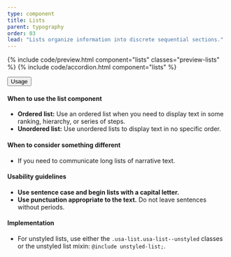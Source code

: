 ```yaml
---
type: component
title: Lists
parent: typography
order: 03
lead: "Lists organize information into discrete sequential sections."
---
```


<!-- Lists section begin -->

{% include code/preview.html component="lists" classes="preview-lists" %}
{% include code/accordion.html component="lists" %}
<div class="usa-accordion usa-accordion--bordered site-accordion-docs">
  <button class="usa-button-unstyled usa-accordion__button"
      aria-expanded="true" aria-controls="list-docs">
    Usage
  </button>
  <div id="list-docs" class="usa-accordion__content site-component-usage">
    <h4>When to use the list component</h4>
    <ul class="usa-content-list">
      <li><strong>Ordered list:</strong> Use an ordered list when you need to display text in some ranking, hierarchy, or series of steps.</li>
      <li><strong>Unordered list:</strong> Use unordered lists to display text in no specific order.</li>
    </ul>
    <h4>When to consider something different</h4>
    <ul class="usa-content-list">
      <li>If you need to communicate long lists of narrative text.</li>
    </ul>
    <h4>Usability guidelines</h4>
    <ul class="usa-content-list">
      <li><strong>Use sentence case and begin lists with a capital letter.</strong></li>
      <li><strong>Use punctuation appropriate to the text.</strong> Do not leave sentences without periods.</li>
    </ul>
    <h4>Implementation</h4>
    <ul class="usa-content-list">
      <li>For unstyled lists, use either the <code>.usa-list.usa-list--unstyled</code> classes or the unstyled list mixin: <code>@include unstyled-list;</code>.</li>
    </ul>
  </div>
</div>
